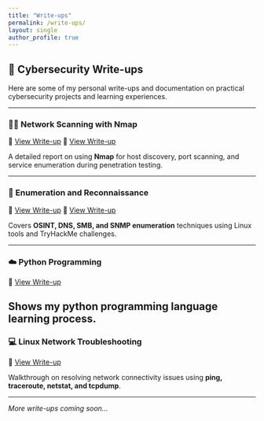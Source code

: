 ```yaml
---
title: "Write-ups"
permalink: /write-ups/
layout: single
author_profile: true
---
```


## 🧠 Cybersecurity Write-ups

Here are some of my personal write-ups and documentation on practical cybersecurity projects and learning experiences.

---

### 🕵️‍♀️ Network Scanning with Nmap
📄 [View Write-up](../assets/writeups/Diana_Wanjiru_CS-EH02-24103_NT)
📄 [View Write-up](../assets/writeups/Diana_Wanjiru_CS-EH02-24103_Gs)

A detailed report on using **Nmap** for host discovery, port scanning, and service enumeration during penetration testing.

---

### 🧩 Enumeration and Reconnaissance
📄 [View Write-up](../assets/writeups/Diana_Wanjiru_CS-EH02-24103_Gs)
📄 [View Write-up](../assets/writeups/Diana_Wanjiru_CS-EH02-24103_Pr) 

Covers **OSINT, DNS, SMB, and SNMP enumeration** techniques using Linux tools and TryHackMe challenges.

---

### ☁️ Python Programming
📄 [View Write-up](../assets/writeups/Diana_Wanjiru_CS-EH02-24103_py)

Shows my python programming language learning process. 
---

### 💻 Linux Network Troubleshooting
📄  [View Write-up](../assets/writeups/Diana_Wanjiru_CS-EH02-24103)

Walkthrough on resolving network connectivity issues using **ping, traceroute, netstat, and tcpdump**.

---

*More write-ups coming soon...*
